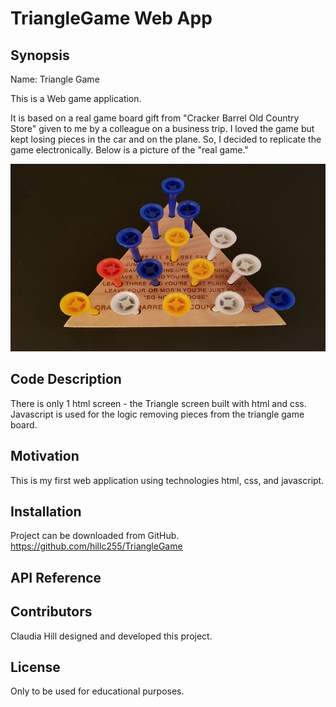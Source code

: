 # TriangleGame Web App

## Synopsis

Name:  Triangle Game

This is a Web game application.

It is based on a real game board gift from "Cracker Barrel Old Country Store" given to
 me by a colleague on a business trip.  I loved the game but kept losing pieces in the car and on the plane.  So, I decided to replicate the game electronically.  Below is a picture of the "real game."
 
<p align="center">
 <kbd><img width="533" height="300" src="readme_assets/real_game.png"></kbd>

## Code Description

There is only 1 html screen - the Triangle screen built with html and css.  Javascript is used for the logic removing pieces from the triangle game board.


## Motivation

This is my first web application using technologies html, css, and javascript.

## Installation

Project can be downloaded from GitHub.  
https://github.com/hillc255/TriangleGame

## API Reference


## Contributors

Claudia Hill designed and developed this project.

## License

Only to be used for educational purposes.
